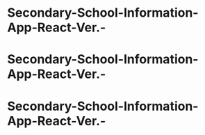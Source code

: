 # Secondary-School-Information-App-React-Ver.-
# Secondary-School-Information-App-React-Ver.-
# Secondary-School-Information-App-React-Ver.-

